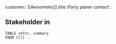 customer:: [[AwsomeInc]]
title::Party planer
contact::

## Stakeholder in
```dataview
TABLE refnr, summary
FROM [[]]
```
